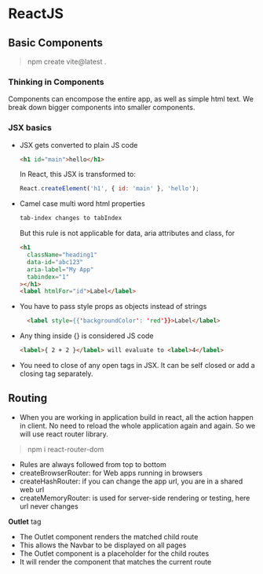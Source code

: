 # ReactJS

## Basic Components

> npm create vite@latest .

### Thinking in Components

Components can encompose the entire app, as well as simple html text. We break down bigger components into smaller components.

### JSX basics

- JSX gets converted to plain JS code

  ```html
  <h1 id="main">hello</h1>
  ```

  In React, this JSX is transformed to:

  ```js
  React.createElement('h1', { id: 'main' }, 'hello');
  ```

- Camel case multi word html properties
  ```html
  tab-index changes to tabIndex
  ```
  But this rule is not applicable for data, aria attributes and class, for
  ```html
  <h1
    className="heading1"
    data-id="abc123"
    aria-label="My App"
    tabindex="1"
  ></h1>
  <label htmlFor="id">Label</label>
  ```

* You have to pass style props as objects instead of strings

  ```html
    <label style={{'backgroundColor': 'red'}}>Label</label>
  ```

* Any thing inside {} is considered JS code

  ```html
  <label>{ 2 + 2 }</label> will evaluate to <label>4</label>
  ```

* You need to close of any open tags in JSX. It can be self closed or add a closing tag separately.

## Routing

- When you are working in application build in react, all the action happen in client. No need to reload the whole application again and again. So we will use react router library.

> npm i react-router-dom

- Rules are always followed from top to bottom
- createBrowserRouter: for Web apps running in browsers
- createHashRouter: if you can change the app url, you are in a shared web url
- createMemoryRouter: is used for server-side rendering or testing, here url never changes

**Outlet** tag

- The Outlet component renders the matched child route
- This allows the Navbar to be displayed on all pages
- The Outlet component is a placeholder for the child routes
- It will render the component that matches the current route
